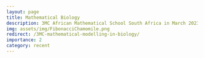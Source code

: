 ```yaml
---
layout: page
title: Mathematical Biology
description: 3MC African Mathematical School South Africa in March 2023
img: assets/img/FibonacciChamomile.png
redirect: /3MC-mathematical-modelling-in-biology/
importance: 2
category: recent
---
```

